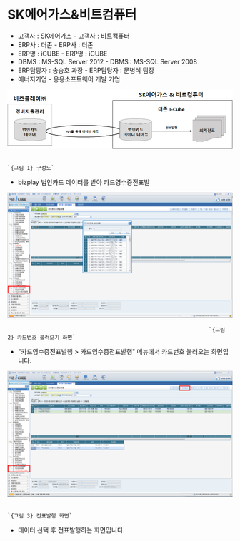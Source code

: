 # SK에어가스&비트컴퓨터

 - 고객사 : SK에어가스                             - 고객사 : 비트컴퓨터  
 - ERP사 : 더존                                           - ERP사 : 더존  
 - ERP명 : iCUBE                                        - ERP명 : iCUBE  
 - DBMS : MS-SQL Server 2012              - DBMS : MS-SQL Server 2008  
 - ERP담당자 : 송승호 과장                     - ERP담당자 : 문병석 팀장  
 - 에너지기업                                            - 응용소프트웨어 개발 기업

![](../../../../.gitbook/assets/image%20%2861%29.png)

                                                                          `{그림 1} 구성도` 

 - bizplay 법인카드 데이터를 받아 카드영수증전표발

![](../../../../.gitbook/assets/image%20%28185%29.png)

                                                                   `{그림 2} 카드번호 불러오기 화면` 

 - "카드영수증전표발행 &gt; 카드영수증전표발행" 메뉴에서 카드번호 불러오는 화면입니다.

![](../../../../.gitbook/assets/image%20%2880%29.png)

                                                                        `{그림 3} 전표발행 화면` 

 - 데이터 선택 후 전표발행하는 화면입니다.

